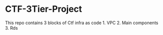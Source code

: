 # CTF-3Tier-Project
This repo contains 3 blocks of Ctf infra as code 1. VPC 2. Main components 3. Rds
